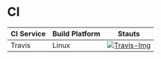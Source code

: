 # CI

| CI Service | Build Platform | Stauts                            |
| ---------- | -------------- | --------------------------------- |
| Travis     | Linux          | [![Travis-Img]][Travis-Url]       |





[Travis-Img]:https://travis-ci.org/linianhui/jvm.svg?branch=master
[Travis-Url]:https://travis-ci.org/linianhui/jvm

